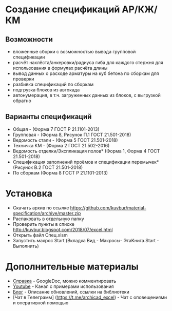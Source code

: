   # Создание спецификаций АР/КЖ/КМ
  
## Возможности
- вложенные сборки с возможностью вывода групповой спецификации
- расчёт нахлёста/анкеровки/радиуса гиба для каждого стержня для использования в формулах расчёта длины
- вывод данных о расходе арматуры на куб бетона по сборкам для проверки
- разбивка спецификаций по сборкам
- подгрузка блоков из автокада
- автонумерация, в т.ч. загруженных данных из блоков, с выгрузкой обратно
  
## Варианты спецификаций
  - Общая - (Форма 7 ГОСТ Р 21.1101-2013)
  - Групповая - (Форма 8, Рисунок П.1 ГОСТ 21.501-2018)
  - Ведомость стали - (Форма 5 ГОСТ 21.501-2018)
  - Техничка КМ - (Форма 2 ГОСТ 21.502-2016)
  - Ведомость отделки/Экспликация полов* (Форма 1, Форма 4 ГОСТ 21.501-2018)
  - Cпецификация заполнений проёмов и спецификации перемычек* (Рисунок В.2 ГОСТ 21.501-2018)
  - По сборкам (Форма 8 ГОСТ Р 21.1101-2013)
  
# Установка
  - Скачать архив по ссылке https://github.com/kuvbur/material-specification/archive/master.zip
  - Распаковать в отдельную папку
  - Проверить пункты в списке http://kuvbur.blogspot.com/2018/07/excel.html
  - Открыть файл Спец.xlsm
  - Запустить макрос Start (Вкладка Вид - Макросы- ЭтаКнига.Start - Выполнить)
  
# Дополнительные материалы
* [Справка](https://docs.google.com/document/d/1bedvuS3quC37ivwVWzWDyfZSt_zxFPhGAQAQ38g3Ubo/edit?usp=sharing) - GoogleDoc, можно комментировать
* [Youtube](https://www.youtube.com/c/kuvbur) - Канал с примерами использования
* [Блог](http://kuvbur.blogspot.com) - Описание обновлений, ссылки на библиотеки
* [Чат в Телеграмм] (https://t.me/archicad_excel) - Чат с оповещениями и оперативной помощью
